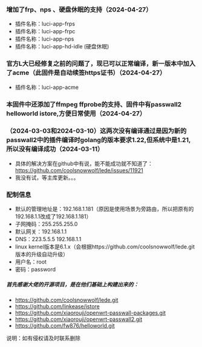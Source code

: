 ### 增加了frp、nps 、硬盘休眠的支持（2024-04-27）
- 插件名称：luci-app-frps
- 插件名称：luci-app-frpc
- 插件名称：luci-app-nps
- 插件名称：luci-app-hd-idle (硬盘休眠)
### 官方L大已经修复之前的问题了，现已可以正常编译，新一版本中加入了acme（此固件是自动续签https证书）（2024-04-27）
- 插件名称：luci-app-acme
### 本固件中还添加了ffmpeg ffprobe的支持、固件中有passwall2 helloworld istore,方便日常使用（2024-04-27）
### （2024-03-03和2024-03-10）这两次没有编译通过是因为新的passwall2中的插件编译时golang的版本要求1.22,但系统中是1.21,所以没有编译成功（2024-03-11）
- 具体的解决方案在github中有说，能不能成功就不知道了：https://github.com/coolsnowwolf/lede/issues/11921
- 我没有试，等主库更新。。。
### 配制信息
- 默认的管理地址是：192.168.1.181（原因是使用场景为旁路由，所以把原有的192.168.1.1改成了192.168.1.181）
- 子网掩码：255.255.255.0
- 默认网关：192.168.1.1
- DNS：223.5.5.5 192.168.1.1
- linux kernel版本是6.1.x（会根据https://github.com/coolsnowwolf/lede.git版本的升级自动升级）
- 用户名：root
- 密码：password
##### 首先感谢大佬的开源项目，是在他们基础上构建出来的：
- https://github.com/coolsnowwolf/lede.git
- https://github.com/linkease/istore
- https://github.com/xiaorouji/openwrt-passwall-packages.git
- https://github.com/xiaorouji/openwrt-passwall2.git
- https://github.com/fw876/helloworld.git

说明：如有侵权请及时联系删除
